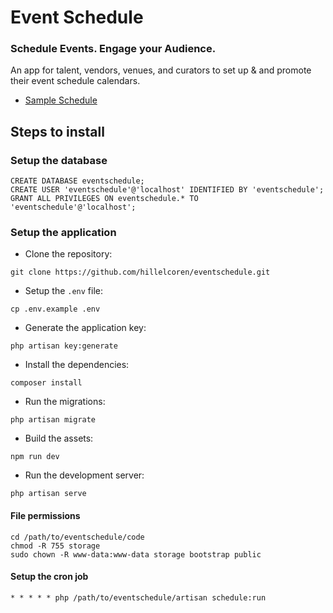 # Event Schedule

### Schedule Events. Engage your Audience.

An app for talent, vendors, venues, and curators to set up & and promote their event schedule calendars.

- [Sample Schedule](https://openmicnight.eventschedule.com)

## Steps to install

### Setup the database

```
CREATE DATABASE eventschedule;
CREATE USER 'eventschedule'@'localhost' IDENTIFIED BY 'eventschedule';
GRANT ALL PRIVILEGES ON eventschedule.* TO 'eventschedule'@'localhost';
```

### Setup the application

* Clone the repository: 

```
git clone https://github.com/hillelcoren/eventschedule.git
```

* Setup the `.env` file: 

```
cp .env.example .env
```

* Generate the application key: 

```
php artisan key:generate
```

* Install the dependencies: 

```
composer install
```

* Run the migrations: 

```
php artisan migrate
```

* Build the assets: 

```
npm run dev
```

* Run the development server: 

```
php artisan serve
```

#### File permissions

```
cd /path/to/eventschedule/code
chmod -R 755 storage
sudo chown -R www-data:www-data storage bootstrap public
```

#### Setup the cron job

```
* * * * * php /path/to/eventschedule/artisan schedule:run
```
